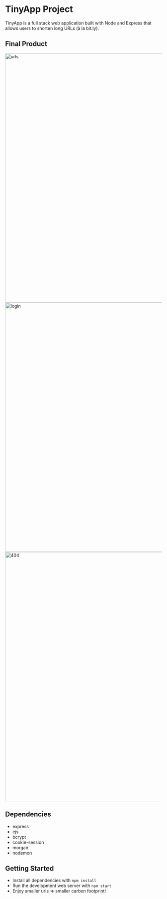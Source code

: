 # TinyApp Project

TinyApp is a full stack web application built with Node and Express that allows users to shorten long URLs (à la bit.ly).

## Final Product

<img src="https://github.com/geecrypt/tinyapp/blob/main/docs/tinyapp-urls.png" alt="urls" width="800">
<img src="https://github.com/geecrypt/tinyapp/blob/main/docs/tinyapp-login.png" alt="login" width="800">
<img src="https://github.com/geecrypt/tinyapp/blob/main/docs/tinyapp-404.png" alt="404" width="800">

## Dependencies

- express
- ejs
- bcrypt
- cookie-session
- morgan
- nodemon

## Getting Started

- Install all dependencies with `npm install`
- Run the development web server with `npm start`
- Enjoy smaller urls => smaller carbon footprint!
